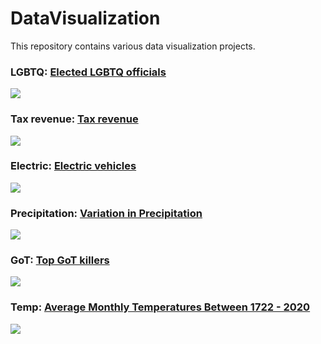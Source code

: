 # DataVisualization
This repository contains various data visualization projects.

### LGBTQ: [Elected LGBTQ officials](https://github.com/gilbertfontana/DataVisualization/tree/main/LGBTQ)
![](https://github.com/gilbertfontana/DataVisualization/blob/main/LGBTQ/LGBTQ.png)

### Tax revenue: [Tax revenue](https://github.com/gilbertfontana/DataVisualization/tree/main/Tax)
![](https://github.com/gilbertfontana/DataVisualization/blob/main/Tax/tax.png)

### Electric: [Electric vehicles](https://github.com/gilbertfontana/DataVisualization/tree/main/Electric)
![](https://github.com/gilbertfontana/DataVisualization/blob/main/Electric/electric.png)

### Precipitation: [Variation in Precipitation](https://github.com/gilbertfontana/DataVisualization/tree/main/Rain)
![](https://github.com/gilbertfontana/DataVisualization/blob/main/Rain/rain.png)

### GoT: [Top GoT killers](https://github.com/gilbertfontana/DataVisualization/tree/main/GoT)
![](https://github.com/gilbertfontana/DataVisualization/blob/main/GoT/GoT.png)

### Temp: [Average Monthly Temperatures Between 1722 - 2020](https://github.com/gilbertfontana/DataVisualization/tree/main/Temp)
![](https://github.com/gilbertfontana/DataVisualization/blob/main/Temp/temp.png)
